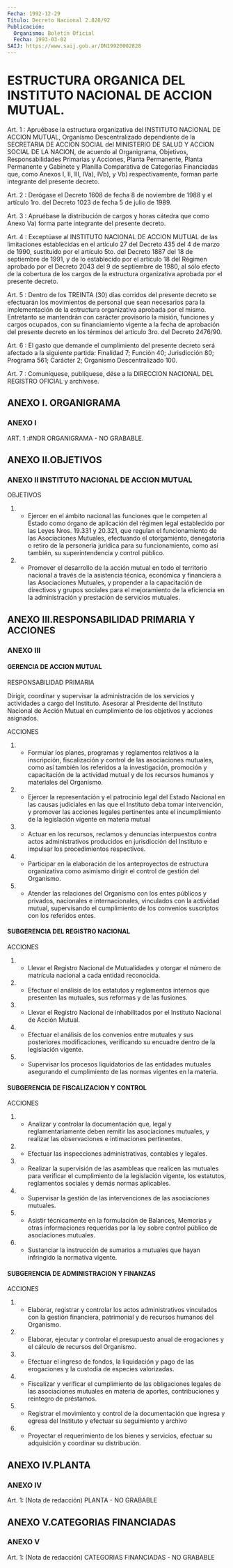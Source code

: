 ```yaml
---
Fecha: 1992-12-29
Título: Decreto Nacional 2.828/92
Publicación:
  Organismo: Boletín Oficial
  Fecha: 1993-03-02
SAIJ: https://www.saij.gob.ar/DN19920002828
---
```

# ESTRUCTURA ORGANICA DEL INSTITUTO NACIONAL DE ACCION MUTUAL.

<a id="1"></a>
Art.  1  :  Apruébase la estructura organizativa del INSTITUTO NACIONAL DE ACCION  MUTUAL,  Organismo  Descentralizado dependiente de la SECRETARIA DE ACCION SOCIAL del MINISTERIO  DE SALUD Y ACCION SOCIAL   DE  LA  NACION,  de  acuerdo  al  Organigrama,  Objetivos, Responsabilidades  Primarias  y Acciones, Planta Permanente, Planta Permanente  y  Gabinete  y  Planilla    Comparativa  de  Categorías Financiadas  que,  como  Anexos  I,  II, III,  IVa),  IVb),  y  Vb) respectivamente,  forman  parte integrante  del  presente  decreto.

<a id="2"></a>
Art.  2  : Derógase el Decreto 1608 de fecha 8 de noviembre de 1988 y el artículo  1ro.  del  Decreto  1023 de fecha 5 de julio de 1989.

<a id="3"></a>
Art.  3  : Apruébase la distribución de cargos y horas cátedra que como Anexo  Va)  forma  parte  integrante del presente decreto.

<a id="4"></a>
Art.  4 : Exceptúase al INSTITUTO NACIONAL DE ACCION MUTUAL de las limitaciones  establecidas  en  el  artículo 27 del Decreto 435 del  4  de  marzo  de  1990, sustituido por el  artículo  5to.  del Decreto 1887 del 18 de septiembre  de 1991, y de lo establecido por el artículo 18 del Régimen aprobado  por  el  Decreto 2043 del 9 de septiembre de 1980, al sólo efecto de la cobertura  de  los  cargos de  la  estructura  organizativa  aprobada por el presente decreto.

<a id="5"></a>
Art. 5 : Dentro de los TREINTA (30) días corridos del presente decreto   se  efectuarán  los  movimientos  de  personal  que  sean necesarios  para  la  implementación  de la estructura organizativa aprobada  por  el  mismo.  Entretanto  se mantendrán  con  carácter provisorio  la  misión,  funciones  y  cargos    ocupados,  con  su financiamiento  vigente  a  la  fecha  de  aprobación del  presente decreto  en  los  términos del artículo 3ro. del  Decreto  2476/90.

<a id="6"></a>
Art.  6  :  El  gasto que demande el cumplimiento del presente decreto será afectado  a la siguiente partida: Finalidad 7; Función 40;  Jurisdicción  80;  Programa    561;    Carácter  2;  Organismo Descentralizado 100.

<a id="7"></a>
Art. 7 : Comuníquese, publíquese, dése a la DIRECCION NACIONAL DEL REGISTRO OFICIAL y archívese.

## ANEXO I. ORGANIGRAMA

### ANEXO I

<a id="1"></a>
ART. 1 :#NDR ORGANIGRAMA - NO GRABABLE.

## ANEXO II.OBJETIVOS

### ANEXO II INSTITUTO NACIONAL DE ACCION MUTUAL

<a id="1"></a>
OBJETIVOS

1.  -  Ejercer en el ámbito nacional las funciones que le competen al Estado  como  órgano de aplicación del régimen legal establecido por las Leyes Nros.  19.331 y 20.321, que regulan el funcionamiento de  las  Asociaciones  Mutuales,    efectuando    el  otorgamiento, denegatoria o retiro de la personería jurídica para su funcionamiento,  como  así también, su superintendencia  y  control público.

2.  - Promover el desarrollo  de  la  acción  mutual  en  todo  el territorio  nacional a través de la asistencia técnica, económica y financiera  a    las   Asociaciones  Mutuales,  y  propender  a  la capacitación de directivos  y  grupos sociales para el mejoramiento de la eficiencia en la administración  y  prestación  de  servicios mutuales.

## ANEXO III.RESPONSABILIDAD PRIMARIA Y ACCIONES

### ANEXO III

#### GERENCIA DE ACCION MUTUAL

<a id="1"></a>
RESPONSABILIDAD PRIMARIA

Dirigir,    coordinar   y  supervisar  la  administración  de  los servicios  y  actividades  a   cargo  del  Instituto.  Asesorar  al Presidente del Instituto Nacional  de Acción Mutual en cumplimiento de los objetivos y acciones asignados.

ACCIONES

1. - Formular los planes, programas  y  reglamentos relativos a la inscripción, fiscalización y control de las  asociaciones mutuales, como  así  también  los referidos a la investigación,  promoción  y capacitación de la actividad  mutual  y  de  los recursos humanos y materiales del Organismo.

2. - Ejercer la representación y el patrocinio  legal  del  Estado Nacional  en  las  causas  judiciales  en las que el Instituto deba tomar  intervención,  y promover las acciones  legales  pertinentes ante el incumplimiento  de la legislación vigente en materia mutual

3. - Actuar en los recursos,  reclamos  y  denuncias  interpuestos contra  actos  administrativos  producidos  en  jurisdicción    del Instituto    e    impulsar    los  procedimientos  respectivos.

4.  -  Participar  en  la  elaboración  de  los  anteproyectos  de estructura  organizativa  como   asimismo  dirigir  el  control  de gestión del Organismo.

5. - Atender las relaciones del  Organismo  con los entes públicos y  privados,  nacionales  e  internacionales,  vinculados   con  la actividad  mutual,  supervisando  el  cumplimiento de los convenios suscriptos con los referidos entes.

#### SUBGERENCIA DEL REGISTRO NACIONAL

<a id="2"></a>
ACCIONES

1.  -  Llevar  el  Registro  Nacional de Mutualidades y otorgar el número  de  matrícula  nacional  a   cada  entidad  reconocida.

2. - Efectuar el análisis de los estatutos  y reglamentos internos que  presenten  las mutuales, sus reformas y de  las  fusiones.

3.  -  Llevar  el  Registro   Nacional  de  inhabilitados  por  el Instituto Nacional de Acción Mutual.

4. - Efectuar el análisis de los  convenios  entre  mutuales y sus posteriores  modificaciones, verificando su encuadre dentro  de  la legislación vigente.

5.  - Supervisar  los  procesos  liquidatorios  de  las  entidades mutuales  asegurando  el  cumplimiento de las normas vigentes en la materia.

#### SUBGERENCIA DE FISCALIZACION Y CONTROL

<a id="3"></a>
ACCIONES

1.    -  Analizar  y  controlar  la  documentación  que,  legal  y reglamentariamente  deben  remitir  las  asociaciones  mutuales,  y realizar    las    observaciones  e  intimaciones  pertinentes.

2.  -  Efectuar  las  inspecciones  administrativas,  contables  y legales.

3. - Realizar la supervisión  de  las  asambleas  que realicen las mutuales para verificar el cumplimiento de la legislación  vigente, los  estatutos, reglamentos sociales y demás normas aplicables.

4.  -    Supervisar  la  gestión  de  las  intervenciones  de  las asociaciones mutuales.

5. - Asistir  técnicamente en la formulación de Balances, Memorias y otras informaciones  requeridas  por la ley sobre control público de asociaciones mutuales.

6. - Sustanciar la instrucción de sumarios  a  mutuales  que hayan infringido la normativa vigente.

#### SUBGERENCIA DE ADMINISTRACION Y FINANZAS

<a id="4"></a>
ACCIONES

1.  -  Elaborar,  registrar  y controlar los actos administrativos vinculados con la gestión financiera,  patrimonial  y  de  recursos humanos del Organismo.

2.  -  Elaborar,  ejecutar  y  controlar  el  presupuesto anual de erogaciones y el cálculo de recursos del Organismo.

3. - Efectuar el ingreso de fondos, la liquidación  y  pago de las erogaciones y la custodia de especies valorizadas.

4.  -  Fiscalizar  y verificar el cumplimiento de las obligaciones legales  de  las  asociaciones  mutuales  en  materia  de  aportes, contribuciones y reintegro de préstamos.

5. - Registrar el  movimiento  y  control  de la documentación que ingresa y egresa del Instituto y efectuar su  seguimiento y archivo

6.  -  Proyectar  el  requerimiento  de  los bienes  y  servicios, efectuar su adquisición y coordinar su distribución.

## ANEXO IV.PLANTA

### ANEXO IV

<a id="1"></a>
Art. 1: (Nota de redacción) PLANTA - NO GRABABLE

## ANEXO V.CATEGORIAS FINANCIADAS

### ANEXO V

<a id="1"></a>
Art.  1:  (Nota  de  redacción)  CATEGORIAS  FINANCIADAS  - NO GRABABLE